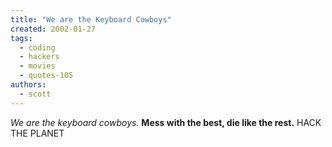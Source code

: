 ```yaml
---
title: "We are the Keyboard Cowboys"
created: 2002-01-27
tags:
  - coding
  - hackers
  - movies
  - quotes-105
authors:
  - scott
---
```


_We are the keyboard cowboys._
**Mess with the best, die like the rest.**
HACK THE PLANET
